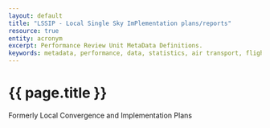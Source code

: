 ```yaml
---
layout: default
title: "LSSIP - Local Single Sky ImPlementation plans/reports"
resource: true
entity: acronym
excerpt: Performance Review Unit MetaData Definitions.
keywords: metadata, performance, data, statistics, air transport, flights, europe, delay, safety
---
```

# {{ page.title }}

Formerly Local Convergence and Implementation Plans